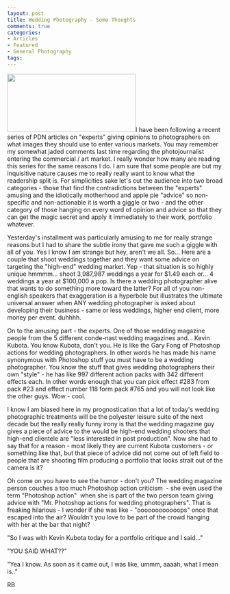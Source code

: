 ```yaml
---
layout: post
title: Wedding Photography - Some Thoughts
comments: true
categories:
- Articles
- Featured
- General Photography
tags:
---
```

<a rel="prettyPhoto" href="http://photo.rwboyer.com/wp-content/uploads/2010/08/2001-033-05-880.jpg"><img class="alignleft size-medium wp-image-2101" title="2001-033-05-880" src="http://photo.rwboyer.com/wp-content/uploads/2010/08/2001-033-05-880-300x136.jpg" alt="" width="300" height="136" /></a>I have been following a recent series of PDN articles on "experts" giving opinions to photographers on what images they should use to enter various markets. You may remember my somewhat jaded comments last time regarding the photojournalist entering the commercial / art market. I really wonder how many are reading this series for the same reasons I do. I am sure that some people are but my inquisitive nature causes me to really really want to know what the readership split is. For simplicities sake let's cut the audience into two broad categories - those that find the contradictions between the "experts" amusing and the idiotically motherhood and apple pie "advice" so non-specific and non-actionable it is worth a giggle or two - and the other category of those hanging on every word of opinion and advice so that they can get the magic secret and apply it immediately to their work, portfolio whatever.

Yesterday's installment was particularly amusing to me for really strange reasons but I had to share the subtle irony that gave me such a giggle with all of you. Yes I know I am strange but hey, aren't we all. So... Here are a couple that shoot weddings together and they want some advice on targeting the "high-end" wedding market. Yep - that situation is so highly unique hmmmm... shoot 3,987,987 weddings a year for $1.49 each or... 4 weddings a year at $100,000 a pop. Is there a wedding photographer alive that wants to do something more toward the latter? For all of you non-english speakers that exaggeration is a hyperbole but illustrates the ultimate universal answer when ANY wedding photographer is asked about developing their business - same or less weddings, higher end client, more money per event. duhhhh.

On to the amusing part - the experts. One of those wedding magazine people from the 5 different conde-nast wedding magazines and... Kevin Kubota. You know Kubota, don't you. He is like the Gary Fong of Photoshop actions for wedding photographers. In other words he has made his name synonymous with Photoshop stuff you must have to be a wedding photographer. You know the stuff that gives wedding photographers their own "style" - he has like 997 different action packs with 342 different effects each. In other words enough that you can pick effect #283 from pack #23 and effect number 118 form pack #765 and you will not look like the other guys. Wow - cool.

I know I am biased here in my prognostication that a lot of today's wedding photographic treatments will be the polyester leisure suite of the next decade but the really really funny irony is that the wedding magazine guy gives a piece of advice to the would be high-end wedding shooters that high-end clientele are "less interested in post production". Now she had to say that for a reason - most likely they are current Kubota customers - or something like that, but that piece of advice did not come out of left field to people that are shooting film producing a portfolio that looks strait out of the camera is it?

Oh come on you have to see the humor - don't you? The wedding magazine person couches a too much Photoshop action criticism  - she even used the term "Photoshop action"  when she is part of the two person team giving advice with "Mr. Photoshop actions for wedding photographers". That is freaking hilarious - I wonder if she was like - "oooooooooooops" once that escaped into the air? Wouldn't you love to be part of the crowd hanging with her at the bar that night?

"So I was with Kevin Kubota today for a portfolio critique and I said..."

"YOU SAID WHAT??"

"Yea I know. As soon as it came out, I was like, ummm, aaaah, what I mean is.."

RB